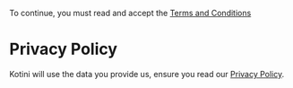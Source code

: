To continue, you must read and accept the [Terms and Conditions](https://kotini.co.uk/t&c)

# Privacy Policy
Kotini will use the data you provide us, ensure you read our
[Privacy Policy](https://kotini.co.uk/privacy).